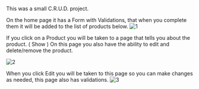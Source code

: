 This was a small C.R.U.D. project.

On the home page it has a Form with Validations, that when you complete them it will be added to the list of products below.
![1](https://user-images.githubusercontent.com/95673926/168206694-43c361c6-9132-467e-9a64-cea3ccb3ec7b.PNG)

If you click on a Product you will be taken to a page that tells you about the product. ( Show )
On this page you also have the ability to edit and delete/remove the product.

![2](https://user-images.githubusercontent.com/95673926/168206847-e2cca488-0304-4103-8435-9b18003ec55d.PNG)

When you click Edit you will be taken to this page so you can make changes as needed, this page also has validations.
![3](https://user-images.githubusercontent.com/95673926/168206929-de4e6822-e517-4d27-997d-0b1e54394331.PNG)
